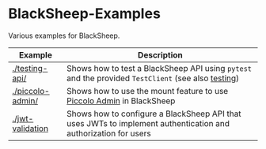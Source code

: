 # BlackSheep-Examples
Various examples for BlackSheep.

| Example                              | Description                                                                                                                                        |
| ------------------------------------ | -------------------------------------------------------------------------------------------------------------------------------------------------- |
| [./testing-api/](./testing-api/)     | Shows how to test a BlackSheep API using `pytest` and the provided `TestClient` (see also [testing](https://www.neoteroi.dev/blacksheep/testing/)) |
| [./piccolo-admin/](./piccolo-admin/) | Shows how to use the mount feature to use [Piccolo Admin](https://github.com/piccolo-orm/piccolo_admin) in BlackSheep                              |
| [./jwt-validation](./jwt-validation) | Shows how to configure a BlackSheep API that uses JWTs to implement authentication and authorization for users                                     |
